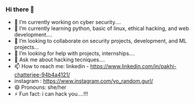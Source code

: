 ### Hi there 👋



- 🔭 I’m currently working on cyber security.... 
- 🌱 I’m currently learning python, basic of linux, ethical hacking, and web development....
- 👯 I’m looking to collaborate on security projects, development, and ML projects...
- 🤔 I’m looking for help with projects, internships....
- 💬 Ask me about hacking tecniques....
- 📫 How to reach me: linkedin - https://www.linkedin.com/in/pakhi-chatterjee-94b4a4121/
- instagram : https://www.instagram.com/yo_random.gurl/
- 😄 Pronouns: she/her
- ⚡ Fun fact: i can hack you....!!!
